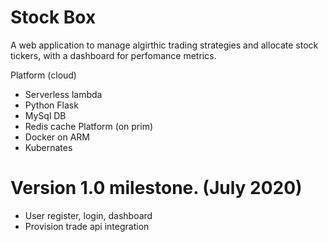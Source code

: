 # Stock Box

A web application to manage algirthic trading strategies and allocate stock tickers, with a dashboard for perfomance metrics. 

Platform (cloud)  
  - Serverless lambda
  - Python Flask 
  - MySql DB
  - Redis cache
Platform (on prim)
  - Docker on ARM
  - Kubernates
  
  # Version 1.0 milestone. (July 2020)
  - User register, login, dashboard
  - Provision trade api integration 
 
 
 

